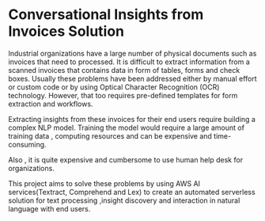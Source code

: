 # Conversational Insights from Invoices Solution

Industrial organizations have a large number of physical documents such as invoices that need to processed. It is difficult to extract information from a scanned invoices that contains data in form of tables, forms and check boxes. Usually these problems have been addressed either by manual effort or custom code or by using Optical Character Recognition (OCR) technology. However, that too requires pre-defined templates for form extraction and workflows.

Extracting insights from these invoices for their end users require building a complex NLP model. Training the model would require a large amount of training data , computing resources and can be expensive and time-consuming.

Also , it is quite expensive and cumbersome to use human help desk for organizations.

This project aims to solve these problems by using AWS AI services(Textract, Comprehend and Lex) to create an automated serverless solution for text processing ,insight discovery and interaction in natural language with end users. 
